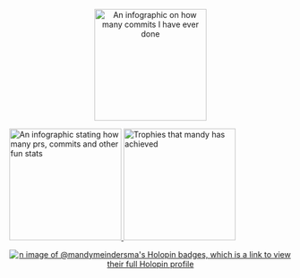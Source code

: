 <p align="center" width="100%">
  <p align="center" width="100%">
    <a href="https://git.io/streak-stats">
      <img src="https://streak-stats.demolab.com/?user=mandymeindersma&theme=jolly&card_width=195&hide_current_streak=true&hide_longest_streak=true"
          alt="An infographic on how many commits I have ever done"
          height="200"/>
    </a>
  </p>
  <a href="https://github.com/anuraghazra/github-readme-stats">
    <img src="https://github-readme-stats.vercel.app/api?username=mandymeindersma&show_icons=true&hide_title=true&count_private=true&show=reviews&hide_rank=true"
        alt="An infographic stating how many prs, commits and other fun stats"
        height="200"/>
  </a>
  <a href="https://github.com/ryo-ma/github-profile-trophy">
    <img src="https://github-profile-trophy.vercel.app/?username=mandymeindersma&row=2&column=4"
        alt="Trophies that mandy has achieved"
        height="200"/>
  </a>
</p>
<p align="center" width="100%">
  <a href="https://holopin.io/@mandymeindersma">
    <img src="https://holopin.me/mandymeindersma"
        alt="n image of @mandymeindersma's Holopin badges, which is a link to view their full Holopin profile"
        />
  </a>
</p>
